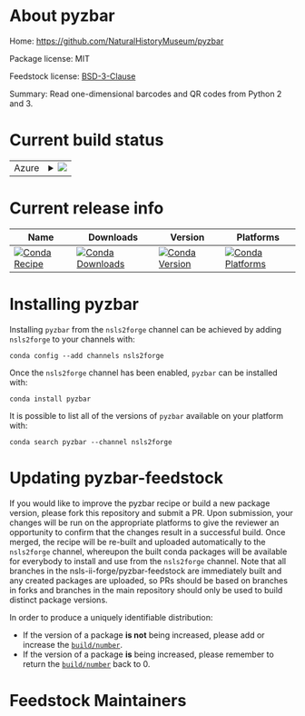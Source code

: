 About pyzbar
============

Home: https://github.com/NaturalHistoryMuseum/pyzbar

Package license: MIT

Feedstock license: [BSD-3-Clause](https://github.com/nsls-ii-forge/pyzbar-feedstock/blob/master/LICENSE.txt)

Summary: Read one-dimensional barcodes and QR codes from Python 2 and 3.

Current build status
====================


<table>
    
  <tr>
    <td>Azure</td>
    <td>
      <details>
        <summary>
          <a href="https://dev.azure.com/nsls2forge/nsls2forge/_build/latest?definitionId=171&branchName=master">
            <img src="https://dev.azure.com/nsls2forge/nsls2forge/_apis/build/status/pyzbar-feedstock?branchName=master">
          </a>
        </summary>
        <table>
          <thead><tr><th>Variant</th><th>Status</th></tr></thead>
          <tbody><tr>
              <td>linux_64_python3.7</td>
              <td>
                <a href="https://dev.azure.com/nsls2forge/nsls2forge/_build/latest?definitionId=171&branchName=master">
                  <img src="https://dev.azure.com/nsls2forge/nsls2forge/_apis/build/status/pyzbar-feedstock?branchName=master&jobName=linux&configuration=linux_64_python3.7" alt="variant">
                </a>
              </td>
            </tr><tr>
              <td>linux_64_python3.8</td>
              <td>
                <a href="https://dev.azure.com/nsls2forge/nsls2forge/_build/latest?definitionId=171&branchName=master">
                  <img src="https://dev.azure.com/nsls2forge/nsls2forge/_apis/build/status/pyzbar-feedstock?branchName=master&jobName=linux&configuration=linux_64_python3.8" alt="variant">
                </a>
              </td>
            </tr><tr>
              <td>linux_64_python3.9</td>
              <td>
                <a href="https://dev.azure.com/nsls2forge/nsls2forge/_build/latest?definitionId=171&branchName=master">
                  <img src="https://dev.azure.com/nsls2forge/nsls2forge/_apis/build/status/pyzbar-feedstock?branchName=master&jobName=linux&configuration=linux_64_python3.9" alt="variant">
                </a>
              </td>
            </tr><tr>
              <td>osx_64_python3.7</td>
              <td>
                <a href="https://dev.azure.com/nsls2forge/nsls2forge/_build/latest?definitionId=171&branchName=master">
                  <img src="https://dev.azure.com/nsls2forge/nsls2forge/_apis/build/status/pyzbar-feedstock?branchName=master&jobName=osx&configuration=osx_64_python3.7" alt="variant">
                </a>
              </td>
            </tr><tr>
              <td>osx_64_python3.8</td>
              <td>
                <a href="https://dev.azure.com/nsls2forge/nsls2forge/_build/latest?definitionId=171&branchName=master">
                  <img src="https://dev.azure.com/nsls2forge/nsls2forge/_apis/build/status/pyzbar-feedstock?branchName=master&jobName=osx&configuration=osx_64_python3.8" alt="variant">
                </a>
              </td>
            </tr><tr>
              <td>osx_64_python3.9</td>
              <td>
                <a href="https://dev.azure.com/nsls2forge/nsls2forge/_build/latest?definitionId=171&branchName=master">
                  <img src="https://dev.azure.com/nsls2forge/nsls2forge/_apis/build/status/pyzbar-feedstock?branchName=master&jobName=osx&configuration=osx_64_python3.9" alt="variant">
                </a>
              </td>
            </tr>
          </tbody>
        </table>
      </details>
    </td>
  </tr>
</table>

Current release info
====================

| Name | Downloads | Version | Platforms |
| --- | --- | --- | --- |
| [![Conda Recipe](https://img.shields.io/badge/recipe-pyzbar-green.svg)](https://anaconda.org/nsls2forge/pyzbar) | [![Conda Downloads](https://img.shields.io/conda/dn/nsls2forge/pyzbar.svg)](https://anaconda.org/nsls2forge/pyzbar) | [![Conda Version](https://img.shields.io/conda/vn/nsls2forge/pyzbar.svg)](https://anaconda.org/nsls2forge/pyzbar) | [![Conda Platforms](https://img.shields.io/conda/pn/nsls2forge/pyzbar.svg)](https://anaconda.org/nsls2forge/pyzbar) |

Installing pyzbar
=================

Installing `pyzbar` from the `nsls2forge` channel can be achieved by adding `nsls2forge` to your channels with:

```
conda config --add channels nsls2forge
```

Once the `nsls2forge` channel has been enabled, `pyzbar` can be installed with:

```
conda install pyzbar
```

It is possible to list all of the versions of `pyzbar` available on your platform with:

```
conda search pyzbar --channel nsls2forge
```




Updating pyzbar-feedstock
=========================

If you would like to improve the pyzbar recipe or build a new
package version, please fork this repository and submit a PR. Upon submission,
your changes will be run on the appropriate platforms to give the reviewer an
opportunity to confirm that the changes result in a successful build. Once
merged, the recipe will be re-built and uploaded automatically to the
`nsls2forge` channel, whereupon the built conda packages will be available for
everybody to install and use from the `nsls2forge` channel.
Note that all branches in the nsls-ii-forge/pyzbar-feedstock are
immediately built and any created packages are uploaded, so PRs should be based
on branches in forks and branches in the main repository should only be used to
build distinct package versions.

In order to produce a uniquely identifiable distribution:
 * If the version of a package **is not** being increased, please add or increase
   the [``build/number``](https://conda.io/docs/user-guide/tasks/build-packages/define-metadata.html#build-number-and-string).
 * If the version of a package **is** being increased, please remember to return
   the [``build/number``](https://conda.io/docs/user-guide/tasks/build-packages/define-metadata.html#build-number-and-string)
   back to 0.

Feedstock Maintainers
=====================


